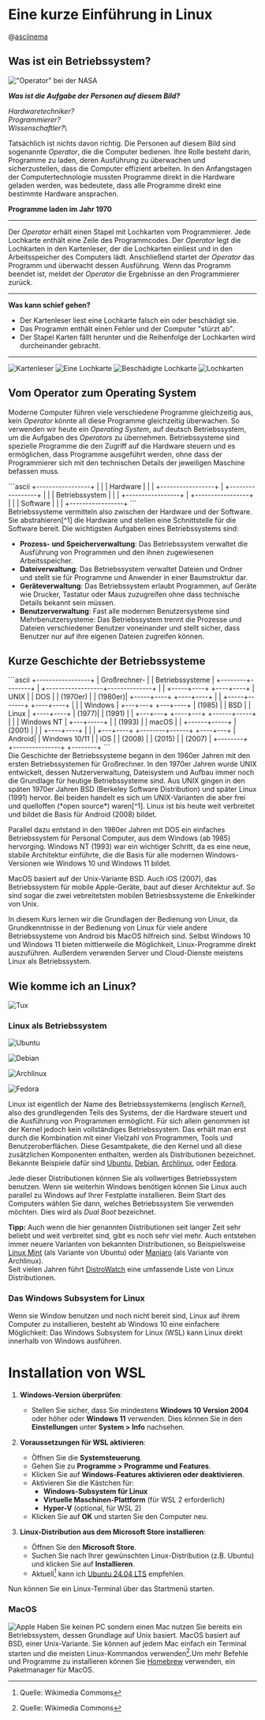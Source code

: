 <!--
author:   Tilman Schieber
email:    tilman.schieber@tu-berlin.de
version:  0.0.1
date:     2024
language: de
narrator: Deutsch Female
logo:     img/A/linux.png
icon:     img/TU_Logo_kurz.png
comment:  Eine kurze Einführung in Linux
import:   ./macros.md
link:     styles/main.css
-->

# Eine kurze Einführung in Linux
@[asciinema](cast/test.cast)

## Was ist ein Betriebssystem?

!["Operator" bei der NASA](img/A/operator.jpg "Quelle: [NASA](https://www.flickr.com/photos/nasacommons/9467782802)")

***Was ist die Aufgabe der Personen auf diesem Bild?***

*Hardwaretechniker?*\
*Programmierer?*\
*Wissenschaftler?*\


Tatsächlich ist nichts davon richtig. Die Personen auf diesem Bild sind sogenannte *Operator*, die die Computer bedienen. 
Ihre Rolle besteht darin, Programme zu laden, deren Ausführung zu überwachen und sicherzustellen, dass die Computer effizient arbeiten. In den Anfangstagen der Computertechnologie mussten Programme direkt in die Hardware geladen werden, was bedeutete, dass alle Programme direkt eine bestimmte Hardware ansprachen.


<div class="alert alert-yellow">

<!-- class="lead" -->
**Programme laden im Jahr 1970**

---

Der *Operator* erhält einen Stapel mit Lochkarten vom Programmierer. Jede Lochkarte enthält eine Zeile des Programmcodes. Der *Operator* legt die Lochkarten in den Kartenleser, der die Lochkarten einliest und in den Arbeitsspeicher des Computers lädt. Anschließend startet der *Operator* das Programm und überwacht dessen Ausführung. Wenn das Programm beendet ist, meldet der *Operator* die Ergebnisse an den Programmierer zurück.

---

**Was kann schief gehen?**

- Der Kartenleser liest eine Lochkarte falsch ein oder beschädigt sie.
- Das Programm enthält einen Fehler und der Computer "stürzt ab".
- Der Stapel Karten fällt herunter und die Reihenfolge der Lochkarten wird durcheinander gebracht.

---

![Kartenleser](https://upload.wikimedia.org/wikipedia/commons/1/10/IBM1442.corestore.jpg "Der IBM 1442 Lochkartenstanzer und -leser[^1]") ![Eine Lochkarte](img/A/lochkarte_tu.jpg "eine gestanzte Lochkarte der TU Berlin[^2]") ![Beschädigte Lochkarte](https://upload.wikimedia.org/wikipedia/commons/f/f6/DamagedPunchedCard.jpg "Eine Lochkarte wurde beim Einlesen des Programms beschädigt.[^1]")  ![Lochkarten](https://upload.wikimedia.org/wikipedia/commons/2/26/Punched_card_program_deck.agr.jpg "Ein Programm auf Lochkarten. Der schräge rote Strich hilft die Karten in der richtigen Reihenfolge zu halten.[^1]")

</div>

[^1]: Quelle: Wikimedia Commons
[^2]: Quelle: [Virtuelles Lochkartenmuseum](https://www.punctum.com/interest/punch/html/c0325.de.html)

## Vom Operator zum Operating System

Moderne Computer führen viele verschiedene Programme gleichzeitig aus, kein *Operator* könnte all diese Programme gleichzeitig überwachen. So verwenden wir heute ein *Operating System*, auf deutsch Betriebssystem, um die Aufgaben des *Operators* zu übernehmen.
Betriebssysteme sind spezielle Programme die den Zugriff auf die Hardware steuern und es ermöglichen, dass Programme ausgeführt werden, ohne dass der Programmierer sich mit den technischen Details der jeweiligen Maschine befassen muss.


<div class="flex-container">
<!-- class="flex-child" style="min-width: 180px" -->
```ascii
+-----------------+
|                 |
|    Hardware     |
|                 |
+-----------------+
         |         
+-----------------+
|                 |
| Betriebssystem  |
|                 |
+-----------------+
         |         
+-----------------+
|                 |
|    Software     |
|                 |
+-----------------+
```

<div class="flex-child" style="min-width: 500px">
Betriebssysteme vermitteln also zwischen der Hardware und der Software. Sie abstrahieren[^1] die Hardware und stellen eine Schnittstelle für die Software bereit. Die wichtigsten Aufgaben eines Betriebssystems sind:

- **Prozess- und Speicherverwaltung**: Das Betriebssystem verwaltet die Ausführung von Programmen und den ihnen zugewiesenen Arbeitsspeicher.
- **Dateiverwaltung**: Das Betriebssystem verwaltet Dateien und Ordner und stellt sie für Programme und Anwender in einer Baumstruktur dar.
- **Geräteverwaltung**: Das Betriebssystem erlaubt Programmen, auf Geräte wie Drucker, Tastatur oder Maus zuzugreifen ohne dass technische Details bekannt sein müssen.
- **Benutzerverwaltung**: Fast alle modernen Benutzersysteme sind Mehrbenutzersysteme: Das Betriebssystem trennt die Prozesse und Dateien verschiedener Benutzer voneinander und stellt sicher, dass Benutzer nur auf ihre eigenen Dateien zugreifen können.

</div>
</div>

[^1]: Abstraktion bedeutet, dass technische Details verborgen werden, um die Benutzung zu vereinfachen. So kann ein Betriebssystem beispielsweise benutzt werden um etwas auf dem Bildschirm auszugeben ohne dass der Programmierer wissen muss, wie genau die Hardware des Bildschirms oder der Grafikkarte funktioniert.

## Kurze Geschichte der Betriebssysteme

<div class="flex-container">
<!-- class="flex-child" style="min-width: 400px" -->
```ascii
                    +-----------------+
                    | Großrechner-    |
                    | Betriebssysteme |
                    +--------+--------+
                             |
          +------------------+--------------+
          |                                 |
    +-----+----+                       +----+----+
    |  UNIX    |                       |  DOS    |
    | (1970er) |                       | (1980er)|
    +-----+----+                       +----+----+
          |                                 |
    +-----+-------+                    +----+----+
    |             |                    | Windows |
+---+---+     +---+----+               | (1985)  |
|  BSD  |     | Linux  |               +----+----+
| (1977)|     | (1991) |                    |
+---+---+     +----+---+             +------+-----+
    |              |                 | Windows NT |
+---+-----+        |                 |  (1993)    |
|  macOS  |        |                 +------+-----+
| (2001)  |        |                        |
+----+----+        |                        |
     |         +---+----+          +--------+------+
+----+---+     | Android|          | Windows 10/11 |
|  iOS   |     | (2008) |          |    (2015)     |
| (2007) |     +--------+          +---------------+
+--------+
```
<div class="flex-child">
Die Geschichte der Betriebssysteme begann in den 1960er Jahren mit den ersten Betriebssystemen für Großrechner. In den 1970er Jahren wurde UNIX entwickelt, dessen Nutzerverwaltung, Dateisystem und Aufbau immer noch die Grundlage für heutige Betriebssysteme sind. Aus UNIX gingen in den späten 1970er Jahren BSD (Berkeley Software Distribution) und später Linux (1991) hervor. Bei beiden handelt es sich um UNIX-Varianten die aber frei und quelloffen (*open source*) waren[^1]. Linux ist bis heute weit verbreitet und bildet die Basis für Android (2008) bildet.

Parallel dazu entstand in den 1980er Jahren mit DOS ein einfaches Betriebssystem für Personal Computer, aus dem Windows (ab 1985) hervorging. Windows NT (1993) war ein wichtiger Schritt, da es eine neue, stabile Architektur einführte, die die Basis für alle modernen Windows-Versionen wie Windows 10 und Windows 11 bildet.

MacOS basiert auf der Unix-Variante BSD. Auch iOS (2007), das Betriebssystem für mobile Apple-Geräte, baut auf dieser Architektur auf. So sind sogar die zwei vebreitetsten mobilen Betriesbssysteme die Enkelkinder von Unix.

In diesem Kurs lernen wir die Grundlagen der Bedienung von Linux, da Grundkenntnisse in der Bedienung von Linux für viele andere Betriebssysteme von Android bis MacOS hilfreich sind. Selbst Windows 10 und Windows 11 bieten mittlerweile die Möglichkeit, Linux-Programme direkt auszuführen. Außerdem verwenden Server und Cloud-Dienste meistens Linux als Betriebssystem.

</div>
</div>

[^1]: Freie quelloffene Software ist Software, deren Quellcode öffentlich zugänglich ist und von jedem genutzt, verändert und weiterverbreitet werden darf. Somit ist sie auch für den Anwender kostenlos verfügbar. Linux, Firefox, LibreOffice und viele andere Programme sind Beispiele für freie Software.

## Wie komme ich an Linux?

<!--  style="max-width: 400px" -->
![Tux](https://upload.wikimedia.org/wikipedia/commons/3/35/Tux.svg "Tux, das Maskottchen von Linux")
### Linux als Betriebssystem

<!--  style="margin:2em; display:inline-block; width: 150px" -->
![Ubuntu](https://upload.wikimedia.org/wikipedia/commons/7/76/Ubuntu-logo-2022.svg)

<!--  style="margin:2em; display:inline-block; width: 110px" -->
![Debian](https://upload.wikimedia.org/wikipedia/commons/4/4a/Debian-OpenLogo.svg)

<!--  style="margin:2em; display:inline-block; width: 220px" -->
![Archlinux](https://upload.wikimedia.org/wikipedia/commons/e/e8/Archlinux-logo-standard-version.png)

<!--  style="margin:2em; display:inline-block; width: 150px" -->
![Fedora](https://upload.wikimedia.org/wikipedia/commons/0/09/Fedora_logo_and_wordmark.svg)

Linux ist eigentlich der Name des Betriebssystemkerns (englisch *Kernel*), also des grundlegenden Teils des Systems, der die Hardware steuert und die Ausführung von Programmen ermöglicht. Für sich allein genommen ist der Kernel jedoch kein vollständiges Betriebssystem. Das erhält man erst durch die Kombination mit einer Vielzahl von Programmen, Tools und Benutzeroberflächen. Diese Gesamtpakete, die den Kernel und all diese zusätzlichen Komponenten enthalten, werden als Distributionen bezeichnet. Bekannte Beispiele dafür sind [Ubuntu](https://ubuntu.com/), [Debian](https://www.debian.org/), [Archlinux](https://archlinux.org/), oder [Fedora](https://getfedora.org/).

Jede dieser Distributionen können Sie als vollwertiges Betriebssystem benutzen.
Wenn sie weiterhin Windows benötigen können Sie Linux auch parallel zu Windows auf Ihrer Festplatte installieren. Beim Start des Computers wählen Sie dann, welches Betriebssystem Sie verwenden möchten. Dies wird als *Dual Boot* bezeichnet.

<!--  class="alert alert-green" -->
**Tipp:**
Auch wenn die hier genannten Distributionen seit langer Zeit sehr beliebt und weit verbreitet sind, gibt es noch sehr viel mehr. Auch entstehen immer neuere Varianten von bekannten Distributionen, so Beispielsweise [Linux Mint](https://linuxmint.com/) (als Variante von Ubuntu) oder [Manjaro](https://manjaro.org/) (als Variante von Archlinux).\
Seit vielen Jahren führt [DistroWatch](https://distrowatch.com/) eine umfassende Liste von Linux Distributionen.


### Das Windows Subsystem for Linux

Wenn sie Window benutzen und noch nicht bereit sind, Linux auf ihrem Computer zu installieren, besteht ab Windows 10 eine einfachere Möglichkeit: Das Windows Subsystem for Linux (WSL) kann Linux direkt innerhalb von Windows ausführen.

Installation von WSL
====================

1. **Windows-Version überprüfen**:
   - Stellen Sie sicher, dass Sie mindestens **Windows 10 Version 2004** oder höher oder **Windows 11** verwenden. Dies können Sie in den **Einstellungen** unter **System > Info** nachsehen.

2. **Voraussetzungen für WSL aktivieren**:

   - Öffnen Sie die **Systemsteuerung**.
   - Gehen Sie zu **Programme > Programme und Features**.
   - Klicken Sie auf **Windows-Features aktivieren oder deaktivieren**.
   - Aktivieren Sie die Kästchen für:
     - **Windows-Subsystem für Linux**
     - **Virtuelle Maschinen-Plattform** (für WSL 2 erforderlich)
     - **Hyper-V** (optional, für WSL 2)
   - Klicken Sie auf **OK** und starten Sie den Computer neu.

3. **Linux-Distribution aus dem Microsoft Store installieren**:
   - Öffnen Sie den **Microsoft Store**.
   - Suchen Sie nach Ihrer gewünschten Linux-Distribution (z.B. Ubuntu) und klicken Sie auf **Installieren**.
   - Aktuell[^1] kann ich [Ubuntu 24.04 LTS](https://apps.microsoft.com/detail/9nz3klhxdjp5) empfehlen.

Nun können Sie ein Linux-Terminal über das Startmenü starten.

[^1]: Stand September 2024. Diese Version wurde im April 2024 veröffentlicht und ist eine LTS-Version, das bedeutet, dass sie mit langfristigem Support (Long-Term Support) für mindestens 5 Jahre, also bis 2029, versorgt wird. LTS-Versionen sind besonders stabil und werden für den Einsatz in produktiven Umgebungen empfohlen.

### MacOS


![Apple](https://upload.wikimedia.org/wikipedia/commons/1/1b/Apple_logo_grey.svg)<!--  style="margin-right:1em; width: 60px" -->
Haben Sie keinen PC sondern einen Mac nutzen Sie bereits ein Betriebssystem, dessen Grundlage auf Unix basiert. MacOS basiert auf BSD, einer Unix-Variante. Sie können auf jedem Mac einfach ein Terminal starten und die meisten Linux-Kommandos verwenden[^1].Um mehr Befehle und Programme zu installieren können Sie [Homebrew](https://brew.sh/) verwenden, ein Paketmanager für MacOS.

[^1]: Eine Einführung gibt es auf [support.apple.com](https://support.apple.com/de-de/guide/terminal/apdb66b5242-0d18-49fc-9c47-a2498b7c91d5/mac)
